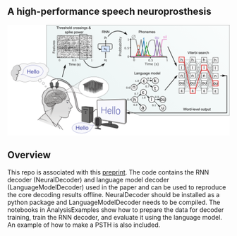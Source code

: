 ## A high-performance speech neuroprosthesis
[![System diagram](SystemDiagram.png)](https://www.biorxiv.org/content/10.1101/2023.01.21.524489v2.abstract)

## Overview

This repo is associated with this [preprint](https://www.biorxiv.org/content/10.1101/2023.01.21.524489v2.abstract). The code contains the RNN decoder (NeuralDecoder) and language model decoder (LanguageModelDecoder) used in the paper and can be used to reproduce the core decoding results offline. NeuralDecoder should be installed as a python package and LanguageModelDecoder needs to be compiled. The notebooks in AnalysisExamples show how to prepare the data for decoder training, train the RNN decoder, and evaluate it using the language model. An example of how to make a PSTH is also included.  




